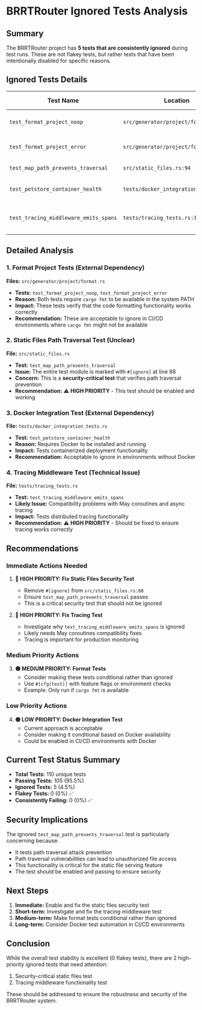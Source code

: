 # BRRTRouter Ignored Tests Analysis

## Summary

The BRRTRouter project has **5 tests that are consistently ignored** during test runs. These are not flakey tests, but rather tests that have been intentionally disabled for specific reasons.

## Ignored Tests Details

| Test Name | Location | Reason for Ignoring | Status | Priority |
|-----------|----------|-------------------|--------|----------|
| `test_format_project_noop` | `src/generator/project/format.rs:22` | Requires `cargo fmt` to be available | ⚠️ **External Dependency** | Medium |
| `test_format_project_error` | `src/generator/project/format.rs:41` | Requires `cargo fmt` to be available | ⚠️ **External Dependency** | Medium |
| `test_map_path_prevents_traversal` | `src/static_files.rs:94` | Entire test module ignored | 🔴 **Unknown/Unclear** | High |
| `test_petstore_container_health` | `tests/docker_integration_tests.rs:6` | Requires Docker to be installed | ⚠️ **External Dependency** | Low |
| `test_tracing_middleware_emits_spans` | `tests/tracing_tests.rs:11` | Likely async/coroutine compatibility issues | 🔴 **Technical Issue** | High |

## Detailed Analysis

### 1. Format Project Tests (External Dependency)
**Files:** `src/generator/project/format.rs`
- **Tests:** `test_format_project_noop`, `test_format_project_error`
- **Reason:** Both tests require `cargo fmt` to be available in the system PATH
- **Impact:** These tests verify that the code formatting functionality works correctly
- **Recommendation:** These are acceptable to ignore in CI/CD environments where `cargo fmt` might not be available

### 2. Static Files Path Traversal Test (Unclear)
**File:** `src/static_files.rs`
- **Test:** `test_map_path_prevents_traversal`
- **Issue:** The entire test module is marked with `#[ignore]` at line 88
- **Concern:** This is a **security-critical test** that verifies path traversal prevention
- **Recommendation:** ⚠️ **HIGH PRIORITY** - This test should be enabled and working

### 3. Docker Integration Test (External Dependency)
**File:** `tests/docker_integration_tests.rs`
- **Test:** `test_petstore_container_health`
- **Reason:** Requires Docker to be installed and running
- **Impact:** Tests containerized deployment functionality
- **Recommendation:** Acceptable to ignore in environments without Docker

### 4. Tracing Middleware Test (Technical Issue)
**File:** `tests/tracing_tests.rs`
- **Test:** `test_tracing_middleware_emits_spans`
- **Likely Issue:** Compatibility problems with May coroutines and async tracing
- **Impact:** Tests distributed tracing functionality
- **Recommendation:** ⚠️ **HIGH PRIORITY** - Should be fixed to ensure tracing works correctly

## Recommendations

### Immediate Actions Needed

1. **🔴 HIGH PRIORITY: Fix Static Files Security Test**
   - Remove `#[ignore]` from `src/static_files.rs:88`
   - Ensure `test_map_path_prevents_traversal` passes
   - This is a critical security test that should not be ignored

2. **🔴 HIGH PRIORITY: Fix Tracing Test**
   - Investigate why `test_tracing_middleware_emits_spans` is ignored
   - Likely needs May coroutines compatibility fixes
   - Tracing is important for production monitoring

### Medium Priority Actions

3. **🟡 MEDIUM PRIORITY: Format Tests**
   - Consider making these tests conditional rather than ignored
   - Use `#[cfg(test)]` with feature flags or environment checks
   - Example: Only run if `cargo fmt` is available

### Low Priority Actions

4. **🟢 LOW PRIORITY: Docker Integration Test**
   - Current approach is acceptable
   - Consider making it conditional based on Docker availability
   - Could be enabled in CI/CD environments with Docker

## Current Test Status Summary

- **Total Tests:** 110 unique tests
- **Passing Tests:** 105 (95.5%)
- **Ignored Tests:** 5 (4.5%)
- **Flakey Tests:** 0 (0%) ✅
- **Consistently Failing:** 0 (0%) ✅

## Security Implications

The ignored `test_map_path_prevents_traversal` test is particularly concerning because:
- It tests path traversal attack prevention
- Path traversal vulnerabilities can lead to unauthorized file access
- This functionality is critical for the static file serving feature
- The test should be enabled and passing to ensure security

## Next Steps

1. **Immediate:** Enable and fix the static files security test
2. **Short-term:** Investigate and fix the tracing middleware test
3. **Medium-term:** Make format tests conditional rather than ignored
4. **Long-term:** Consider Docker test automation in CI/CD environments

## Conclusion

While the overall test stability is excellent (0 flakey tests), there are 2 high-priority ignored tests that need attention:
1. Security-critical static files test
2. Tracing middleware functionality test

These should be addressed to ensure the robustness and security of the BRRTRouter system. 